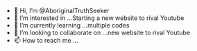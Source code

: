 - 👋 Hi, I’m @AboriginalTruthSeeker
- 👀 I’m interested in ...Starting a new website to rival Youtube
- 🌱 I’m currently learning ...multiple codes
- 💞️ I’m looking to collaborate on ...new website to rival Youtube
- 📫 How to reach me ...

<!---
AboriginalTruthSeeker/AboriginalTruthSeeker is a ✨ special ✨ repository because its `README.md` (this file) appears on your GitHub profile.
You can click the Preview link to take a look at your changes.
--->
